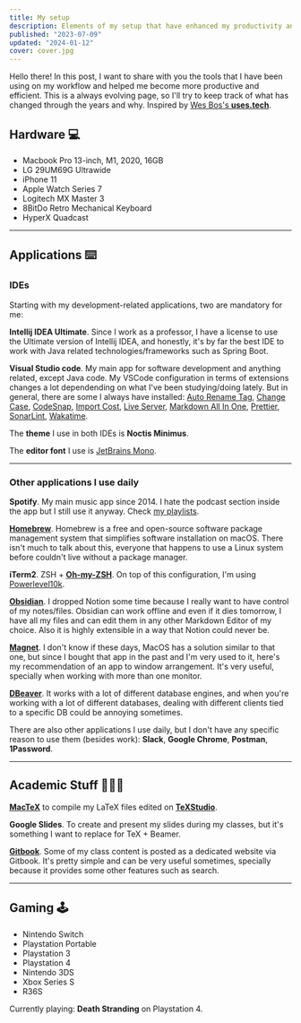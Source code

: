 ```yaml
---
title: My setup
description: Elements of my setup that have enhanced my productivity and efficiency, from hardware to software.
published: "2023-07-09"
updated: "2024-01-12"
cover: cover.jpg
---
```


Hello there! In this post, I want to share with you the tools that I have been using on my workflow and helped me become more productive and efficient. This is a always evolving page, so I'll try to keep track of what has changed through the years and why. Inspired by [Wes Bos's **uses.tech**](https://uses.tech/).

## Hardware 💻

- Macbook Pro 13-inch, M1, 2020, 16GB
- LG 29UM69G Ultrawide
- iPhone 11
- Apple Watch Series 7
- Logitech MX Master 3
- 8BitDo Retro Mechanical Keyboard
- HyperX Quadcast

---

## Applications ⌨️

### IDEs

Starting with my development-related applications, two are mandatory for me:

**Intellij IDEA Ultimate**. Since I work as a professor, I have a license to use the Ultimate version of Intellij IDEA, and honestly, it's by far the best IDE to work with Java related technologies/frameworks such as Spring Boot.

**Visual Studio code**. My main app for software development and anything related, except Java code. My VSCode configuration in terms of extensions changes a lot dependending on what I've been studying/doing lately. But in general, there are some I always have installed: [Auto Rename Tag](https://marketplace.visualstudio.com/items?itemName=formulahendry.auto-rename-tag), [Change Case](https://marketplace.visualstudio.com/items?itemName=wmaurer.change-case), [CodeSnap](https://marketplace.visualstudio.com/items?itemName=adpyke.codesnap), [Import Cost](https://marketplace.visualstudio.com/items?itemName=wix.vscode-import-cost), [Live Server](https://marketplace.visualstudio.com/items?itemName=ritwickdey.LiveServer), [Markdown All In One](https://marketplace.visualstudio.com/items?itemName=yzhang.markdown-all-in-one), [Prettier](https://marketplace.visualstudio.com/items?itemName=esbenp.prettier-vscode), [SonarLint](https://marketplace.visualstudio.com/items?itemName=SonarSource.sonarlint-vscode), [Wakatime](https://marketplace.visualstudio.com/items?itemName=WakaTime.vscode-wakatime).

The **theme** I use in both IDEs is **Noctis Minimus**.

The **editor font** I use is [JetBrains Mono](https://www.jetbrains.com/lp/mono/).

---
### Other applications I use daily

**Spotify**. My main music app since 2014. I hate the podcast section inside the app but I still use it anyway. Check [my playlists](https://open.spotify.com/user/diogodmoreira?si=ec78266e7ccf4268).

[**Homebrew**](https://brew.sh/). Homebrew is a free and open-source software package management system that simplifies software installation on macOS. There isn't much to talk about this, everyone that happens to use a Linux system before couldn't live without a package manager.

**iTerm2**. ZSH + **[Oh-my-ZSH](https://ohmyz.sh/)**. On top of this configuration, I'm using [Powerlevel10k](https://github.com/romkatv/powerlevel10k).

[**Obsidian**](https://obsidian.md/). I dropped Notion some time because I really want to have control of my notes/files. Obsidian can work offline and even if it dies tomorrow, I have all my files and can edit them in any other Markdown Editor of my choice. Also it is highly extensible in a way that Notion could never be.

[**Magnet**](https://apps.apple.com/br/app/magnet/id441258766?mt=12). I don't know if these days, MacOS has a solution similar to that one, but since I bought that app in the past and I'm very used to it, here's my recommendation of an app to window arrangement. It's very useful, specially when working with more than one monitor.

[**DBeaver**](https://github.com/dbeaver/dbeaver). It works with a lot of different database engines, and when you're working with a lot of different databases, dealing with different clients tied to a specific DB could be annoying sometimes.

There are also other applications I use daily, but I don't have any specific reason to use them (besides work): **Slack**, **Google Chrome**, **Postman**, **1Password**.

---

## Academic Stuff 👨🏻‍🏫

[**MacTeX**](https://www.tug.org/mactex/) to compile my LaTeX files edited on [**TeXStudio**](https://www.texstudio.org/).

**Google Slides**. To create and present my slides during my classes, but it's something I want to replace for TeX + Beamer.

[**Gitbook**](https://gitbook.io). Some of my class content is posted as a dedicated website via Gitbook. It's pretty simple and can be very useful sometimes, specially because it provides some other features such as search.

---

## Gaming 🕹️

- Nintendo Switch
- Playstation Portable
- Playstation 3
- Playstation 4
- Nintendo 3DS
- Xbox Series S
- R36S

Currently playing: **Death Stranding** on Playstation 4.

